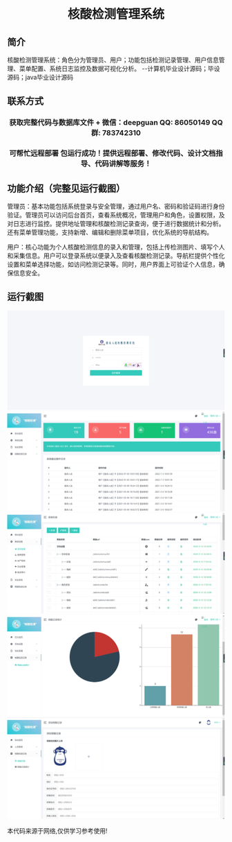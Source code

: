 <p><h1 align="center">核酸检测管理系统</h1></p>

## 简介
核酸检测管理系统：角色分为管理员、用户；功能包括检测记录管理、用户信息管理、菜单配置、系统日志监控及数据可视化分析。    --计算机毕业设计源码；毕设源码；java毕业设计源码


## 联系方式
<p><h3 align="center">获取完整代码与数据库文件 + 微信：deepguan QQ: 86050149 QQ群: 783742310</h3></p>
<p><h3 align="center">可帮忙远程部署 包运行成功！提供远程部署、修改代码、设计文档指导、代码讲解等服务！</h3></p>

## 功能介绍（完整见运行截图）
管理员：基本功能包括系统登录与安全管理，通过用户名、密码和验证码进行身份验证。管理员可以访问后台首页，查看系统概况，管理用户和角色，设置权限，及对日志进行监控。提供地址管理和核酸检测记录查询，便于进行数据统计和分析。还有菜单管理功能，支持新增、编辑和删除菜单项目，优化系统的导航结构。

用户：核心功能为个人核酸检测信息的录入和管理，包括上传检测图片、填写个人和采集信息。用户可以登录系统以便录入及查看核酸检测记录。导航栏提供个性化设置和菜单选择功能，如访问检测记录等。同时，用户界面上可验证个人信息，确保信息安全。


## 运行截图
![](imgs/588112-20220703103655010-1110320638.png)
![](imgs/588112-20220703103658485-771631317.png)
![](imgs/588112-20220703103702154-1734725123.png)
![](imgs/588112-20220703103705887-1770409916.png)
![](imgs/588112-20220703103709307-1212130277.png)

<p>本代码来源于网络,仅供学习参考使用!</p>
